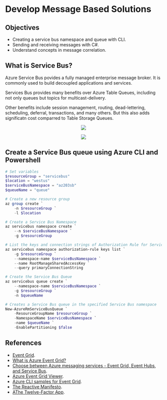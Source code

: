 # Develop Message Based Solutions

## Objectives
* Creating a service bus namespace and queue with CLI.
* Sending and receiving messages with C#.
* Understand concepts in message correlation.

## What is Service Bus?
Azure Service Bus povides a fully managed enterprise message broker. It is commonly used to build decoupled applications and services.

Services Bus provides many benefits over Azure Table Queues, including not only queues but topics for multicast-delivery.

Other benefits include session management, routing, dead-lettering, scheduling, deferral, transactions, and many others. But this also adds significatn cost comparred to Table Storage Queues.

<p align="center">
    <img src="https://docs.microsoft.com/en-us/azure/service-bus-messaging/media/service-bus-messaging-overview/about-service-bus-queue.png"/>
</p>

<p align="center">
    <img src="https://docs.microsoft.com/en-us/azure/service-bus-messaging/media/service-bus-messaging-overview/about-service-bus-topic.png"/>
</p>


## Create a Service Bus queue using Azure CLI and Powershell
```powershell
# Set variables
$resourceGroup = "servicebus"
$location = "westus"
$serviceBusNamespace = "az203sb"
$queueName = "queue"

# Create a new resource group
az group create `
    -n $resourceGroup `
    -l $location

# Create a Service Bus Namespace
az servicebus namespace create `
    --n $serviceBusNamespace `
    -g $resourceGroup

# List the keys and connection strings of Authorization Rule for Service Bus Namespace
az servicebus namespace authorization-rule keys list `
    -g $resourceGroup `
    --namespace-name $serviceBusNamespace `
    --name RootManageSharedAccessKey `
    --query primaryConnectionString

# Create the Service Bus Queue
az servicebus queue create `
    --namespace-name $serviceBusNamespace `
    -g $resourceGroup `
    -n $queueName 

# Creates a Service Bus queue in the specified Service Bus namespace
New-AzureRmServiceBusQueue `
    -ResourceGroupName $resourceGroup `
    -NamespaceName $serviceBusNamespace `
    -name $queueName `
    -EnablePartitioning $false
```

## References
* [Event Grid](https://azure.microsoft.com/en-us/services/event-grid/).
* [What is Azure Event Grid?](https://docs.microsoft.com/en-us/azure/event-grid/overview)
* [Choose between Azure messaging services - Event Grid, Event Hubs, and Service Bus](https://docs.microsoft.com/en-us/azure/event-grid/compare-messaging-services).
* [Azure Event Grid Viewer](https://docs.microsoft.com/en-us/samples/azure-samples/azure-event-grid-viewer/azure-event-grid-viewer/).
* [Azure CLI samples for Event Grid](https://docs.microsoft.com/en-us/azure/event-grid/cli-samples).
* [The Reactive Manifesto](https://www.reactivemanifesto.org).
* [AThe Twelve-Factor App](https://12factor.net).